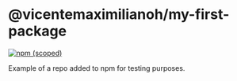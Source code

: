 # @vicentemaximilianoh/my-first-package

[![npm (scoped)](https://img.shields.io/npm/v/@vicentemaximilianoh/my-first-package.svg)](https://github.com/vicentemaximilianoh/my-first-package)

Example of a repo added to npm for testing purposes.
